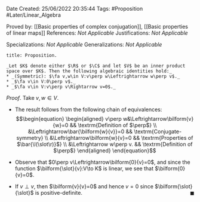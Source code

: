 <div class="topSpace"></div>

Date Created: 25/06/2022 20:35:44
Tags: #Proposition #Later/Linear_Algebra

Proved by: [[Basic properties of complex conjugation]], [[Basic properties of linear maps]]
References: _Not Applicable_
Justifications: _Not Applicable_

Specializations: _Not Applicable_
Generalizations: _Not Applicable_

``` ad-Proposition
title: Proposition.

_Let $K$ denote either $\R$ or $\C$ and let $V$ be an inner product space over $K$. Then the following algebraic identities hold:_
* _(Symmetric): $\fa v,w\in V:v\perp w\Leftrightarrow w\perp v$._
* _$\fa v\in V:0\perp v$._
* _$\fa v\in V:v\perp v\Rightarrow v=0$._

```
_Proof_. Take $v,w\in V$.
* The result follows from the following chain of equivalences:
$$\begin{equation}
    \begin{aligned}
        v\perp w&\Leftrightarrow\bilform{v}{w}=0 && \textrm{Definition of $\perp$} \\
        &\Leftrightarrow\bar{\bilform{w}{v}}=0 && \textrm{Conjugate-symmetry} \\
        &\Leftrightarrow\bilform{w}{v}=0 && \textrm{Properties of $\bar{\l(\slot\r)}$} \\
        &\Leftrightarrow w\perp v. && \textrm{Definition of $\perp$}
    \end{aligned}
\end{equation}$$

* Observe that $0\perp v\Leftrightarrow\bilform{0}{v}=0$, and since the function $\bilform{\slot}{v}:V\to K$ is linear, we see that $\bilform{0}{v}=0$.
* If $v\perp v$, then $\bilform{v}{v}=0$ and hence $v=0$ since $\bilform{\slot}{\slot}$ is positive-definite.<span style="float:right;">$\blacksquare$</span>
